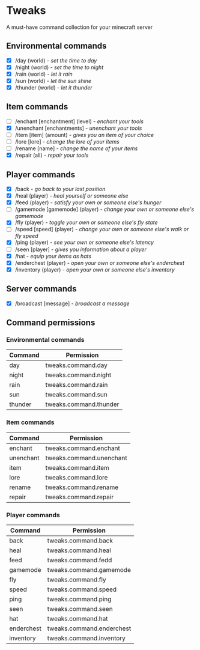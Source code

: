 # Tweaks
A must-have command collection for your minecraft server

## Environmental commands

- [x] /day (world) - *set the time to day*
- [x] /night (world) - *set the time to night*
- [x] /rain (world) - *let it rain*
- [x] /sun (world) - *let the sun shine*
- [x] /thunder (world) - *let it thunder*

## Item commands

- [ ] /enchant [enchantment] (level) - *enchant your tools*
- [x] /unenchant [enchantments] - *unenchant your tools*
- [ ] /item [item] (amount) - *gives you an item of your choice*
- [ ] /lore [lore] - *change the lore of your items*
- [ ] /rename [name] - *change the name of your items*
- [x] /repair (all) - *repair your tools*

## Player commands

- [x] /back - *go back to your last position*
- [x] /heal (player) - *heal yourself or someone else*
- [x] /feed (player) - *satisfy your own or someone else's hunger*
- [ ] /gamemode [gamemode] (player) - *change your own or someone else's gamemode*
- [x] /fly (player) - *toggle your own or someone else's fly state*
- [ ] /speed [speed] (player) - *change your own or someone else's walk or fly speed*
- [x] /ping (player) - *see your own or someone else's latency*
- [ ] /seen [player] - *gives you information about a player*
- [x] /hat - *equip your items as hats*
- [x] /enderchest (player) - *open your own or someone else's enderchest*
- [x] /inventory (player) - *open your own or someone else's inventory*
## Server commands

- [x] /broadcast [message] - *broadcast a message*

## Command permissions
### Environmental commands

| Command | Permission |
| --- | --- |
| day | tweaks.command.day |
| night | tweaks.command.night |
| rain | tweaks.command.rain |
| sun | tweaks.command.sun |
| thunder | tweaks.command.thunder |

### Item commands

| Command | Permission |
| --- | --- |
| enchant | tweaks.command.enchant |
| unenchant | tweaks.command.unenchant |
| item | tweaks.command.item |
| lore | tweaks.command.lore |
| rename | tweaks.command.rename |
| repair | tweaks.command.repair |

### Player commands

| Command | Permission |
| --- | --- |
| back | tweaks.command.back |
| heal | tweaks.command.heal |
| feed | tweaks.command.fedd |
| gamemode | tweaks.command.gamemode |
| fly | tweaks.command.fly |
| speed | tweaks.command.speed |
| ping | tweaks.command.ping |
| seen | tweaks.command.seen |
| hat | tweaks.command.hat |
| enderchest | tweaks.command.enderchest |
| inventory | tweaks.command.inventory |

